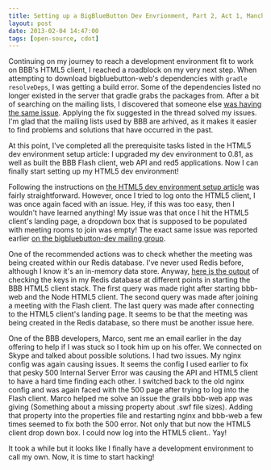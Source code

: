 ```yaml
---
title: Setting up a BigBlueButton Dev Envrionment, Part 2, Act 1, Manchester 0
layout: post
date: 2013-02-04 14:47:00
tags: [open-source, cdot]
---
```

Continuing on my journey to reach a development environment fit to work on BBB's HTML5 client,
I reached a roadblock on my very next step. When attempting to download bigbluebutton-web's
dependencies with `gradle resolveDeps`, I was getting a build error. Some of the dependencies
listed no longer existed in the server that gradle grabs the packages from. After a bit of
searching on the mailing lists, I discovered that someone else [was having the same issue](https://groups.google.com/forum/#!topic/bigbluebutton-dev/0TV21eK_p6o/discussion).
Applying the fix suggested in the thread solved my issues. I'm glad that the mailing lists used by BBB
are arhived, as it makes it easier to find problems and solutions that have occurred in the past.

At this point, I've completed all the prerequisite tasks listed in the HTML5 dev environment setup
article: I upgraded my dev environment to 0.81, as well as built the BBB Flash client, web API and red5
applications. Now I can finally start setting up my HTML5 dev environment!

Following the instructions on [the HTML5 dev environment setup article](http://code.google.com/p/bigbluebutton/wiki/HTML5DevEnvironmentSetup)
was fairly straightforward. However, once I tried to log onto the HTML5 client,
I was once again faced with an issue. Hey, if this was too easy, then I wouldn't have learned anything!
My issue was that once I hit the HTML5 client's landing page, a dropdown box that is supposed to be populated
with meeting rooms to join was empty! The exact same issue was reported earlier [on the bigbluebutton-dev mailing group](https://groups.google.com/d/topic/bigbluebutton-dev/zZLKGGewKSc/discussion).

One of the recommended actions was to check whether the meeting was being created within our Redis database.
I've never used Redis before, although I know it's an in-memory data store.
Anyway, [here is the output](http://hastebin.com/nomevahahi.md) of checking the keys in my Redis database at different points
in starting the BBB HTML5 client stack.
The first query was made right after starting bbb-web and the Node HTML5 client.
The second query was made after joining a meeting with the Flash client.
The last query was made after connecting to the HTML5 client's landing page.
It seems to be that the meeting was being created in the Redis database, so there must be another issue here.

One of the BBB developers, Marco, sent me an email earlier in the day offering to help if
I was stuck so I took him up on his offer. We connected on Skype and talked about possible solutions.
I had two issues. My nginx config was again causing issues. It seems the config I used earlier to fix that pesky
500 Internal Server Error was causing the API and HTML5 client to have a hard time finding each other. I switched back to
the old nginx config and was again faced with the 500 page after trying to log into the Flash client. Marco helped me solve
an issue the grails bbb-web app was giving (Something about a missing property about .swf file sizes). Adding that property
into the properties file and restarting nginx and bbb-web a few times seemed to fix both the 500 error. Not only that but now
the HTML5 client drop down box. I could now log into the HTML5 client.. Yay!

It took a while but it looks like I finally have a development environment to call my own. Now, it is time to start hacking!
